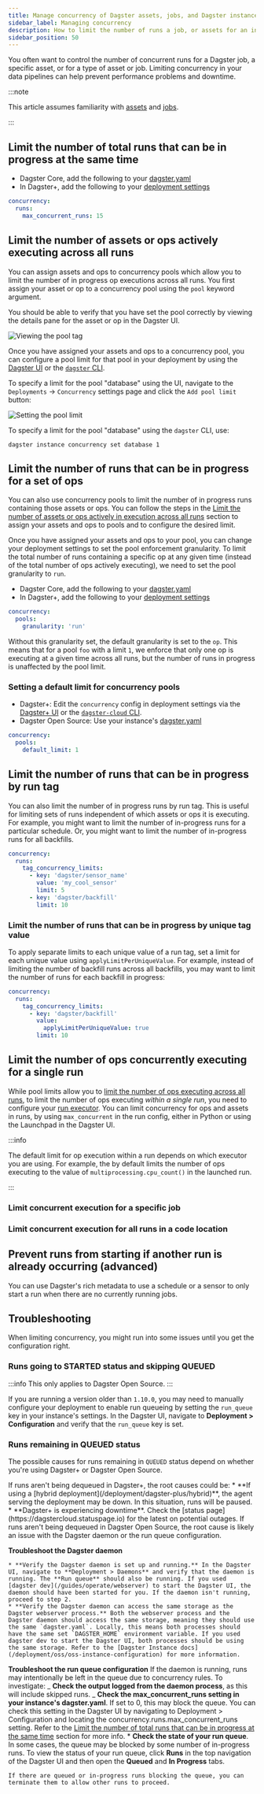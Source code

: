 ```yaml
---
title: Manage concurrency of Dagster assets, jobs, and Dagster instances to help prevent performance problems and downtime.
sidebar_label: Managing concurrency
description: How to limit the number of runs a job, or assets for an instance of Dagster.
sidebar_position: 50
---
```


You often want to control the number of concurrent runs for a Dagster job, a specific asset, or for a type of asset or job. Limiting concurrency in your data pipelines can help prevent performance problems and downtime.

:::note

This article assumes familiarity with [assets](/guides/build/assets) and [jobs](/guides/build/jobs).

:::

## Limit the number of total runs that can be in progress at the same time

- Dagster Core, add the following to your [dagster.yaml](/deployment/oss/dagster-yaml)
- In Dagster+, add the following to your [deployment settings](/deployment/dagster-plus/deploying-code/full-deployments/deployment-settings-reference)

```yaml
concurrency:
  runs:
    max_concurrent_runs: 15
```

## Limit the number of assets or ops actively executing across all runs

You can assign assets and ops to concurrency pools which allow you to limit the number of in progress op executions across all runs. You first assign your asset or op to a concurrency pool using the `pool` keyword argument.

<CodeExample
  path="docs_snippets/docs_snippets/guides/operate/managing_concurrency/concurrency_pool_api.py"
  title="src/<project_name>/defs/assets.py"
  language="python"
/>

You should be able to verify that you have set the pool correctly by viewing the details pane for the asset or op in the Dagster UI.

![Viewing the pool tag](/images/guides/operate/managing-concurrency/asset-pool-tag.png)

Once you have assigned your assets and ops to a concurrency pool, you can configure a pool limit for that pool in your deployment by using the [Dagster UI](/guides/operate/webserver) or the [`dagster` CLI](/api/clis/cli).

To specify a limit for the pool "database" using the UI, navigate to the `Deployments` &rarr; `Concurrency` settings page and click the `Add pool limit` button:

![Setting the pool limit](/images/guides/operate/managing-concurrency/add-pool-ui.png)

To specify a limit for the pool "database" using the `dagster` CLI, use:

```
dagster instance concurrency set database 1
```

## Limit the number of runs that can be in progress for a set of ops

You can also use concurrency pools to limit the number of in progress runs containing those assets or ops. You can follow the steps in the [Limit the number of assets or ops actively in execution across all runs](#limit-the-number-of-assets-or-ops-actively-executing-across-all-runs) section to assign your assets and ops to pools and to configure the desired limit.

Once you have assigned your assets and ops to your pool, you can change your deployment settings to set the pool enforcement granularity. To limit the total number of runs containing a specific op at any given time (instead of the total number of ops actively executing), we need to set the pool granularity to `run`.

- Dagster Core, add the following to your [dagster.yaml](/deployment/oss/dagster-yaml)
- In Dagster+, add the following to your [deployment settings](/deployment/dagster-plus/deploying-code/full-deployments/deployment-settings-reference)

```yaml
concurrency:
  pools:
    granularity: 'run'
```

Without this granularity set, the default granularity is set to the `op`. This means that for a pool `foo` with a limit `1`, we enforce that only one op is executing at a given time across all runs, but the number of runs in progress is unaffected by the pool limit.

### Setting a default limit for concurrency pools

- Dagster+: Edit the `concurrency` config in deployment settings via the [Dagster+ UI](/guides/operate/webserver) or the [`dagster-cloud` CLI](/api/clis/dagster-cloud-cli).
- Dagster Open Source: Use your instance's [dagster.yaml](/deployment/oss/dagster-yaml)

```yaml
concurrency:
  pools:
    default_limit: 1
```

## Limit the number of runs that can be in progress by run tag

You can also limit the number of in progress runs by run tag. This is useful for limiting sets of runs independent of which assets or ops it is executing. For example, you might want to limit the number of in-progress runs for a particular schedule. Or, you might want to limit the number of in-progress runs for all backfills.

```yaml
concurrency:
  runs:
    tag_concurrency_limits:
      - key: 'dagster/sensor_name'
        value: 'my_cool_sensor'
        limit: 5
      - key: 'dagster/backfill'
        limit: 10
```

### Limit the number of runs that can be in progress by unique tag value

To apply separate limits to each unique value of a run tag, set a limit for each unique value using `applyLimitPerUniqueValue`. For example, instead of limiting the number of backfill runs across all backfills, you may want to limit the number of runs for each backfill in progress:

```yaml
concurrency:
  runs:
    tag_concurrency_limits:
      - key: 'dagster/backfill'
        value:
          applyLimitPerUniqueValue: true
        limit: 10
```

## Limit the number of ops concurrently executing for a single run

While pool limits allow you to [limit the number of ops executing across all runs](#limit-the-number-of-assets-or-ops-actively-executing-across-all-runs), to limit the number of ops executing _within a single run_, you need to configure your [run executor](/guides/operate/run-executors). You can
limit concurrency for ops and assets in runs, by using `max_concurrent` in the run config, either in Python or using the Launchpad in the Dagster UI.

:::info

The default limit for op execution within a run depends on which executor you are using. For example, the <PyObject section="execution" module="dagster" object="multiprocess_executor" /> by default limits the number of ops executing to the value of `multiprocessing.cpu_count()` in the launched run.

:::

### Limit concurrent execution for a specific job

<CodeExample
  path="docs_snippets/docs_snippets/guides/operate/managing_concurrency/limit_execution_job.py"
  language="python"
  title="src/<project_name>/defs/assets.py"
/>

### Limit concurrent execution for all runs in a code location

<CodeExample
  path="docs_snippets/docs_snippets/guides/operate/managing_concurrency/limit_execution_code_location.py"
  language="python"
  title="src/<project_name>/defs/executor.py"
/>

## Prevent runs from starting if another run is already occurring (advanced)

You can use Dagster's rich metadata to use a schedule or a sensor to only start a run when there are no currently running jobs.

<CodeExample
  path="docs_snippets/docs_snippets/guides/operate/managing_concurrency/concurrency_no_more_than_1_job.py"
  language="python"
  title="src/<project_name>/defs/assets.py"
/>

## Troubleshooting

When limiting concurrency, you might run into some issues until you get the configuration right.

### Runs going to STARTED status and skipping QUEUED

:::info
This only applies to Dagster Open Source.
:::

If you are running a version older than `1.10.0`, you may need to manually configure your deployment to enable run queueing by setting the `run_queue` key in your instance's settings. In the Dagster UI, navigate to **Deployment > Configuration** and verify that the `run_queue` key is set.

### Runs remaining in QUEUED status

The possible causes for runs remaining in `QUEUED` status depend on whether you're using Dagster+ or Dagster Open Source.

<Tabs>
  <TabItem value="Dagster+" label="Dagster+">
    If runs aren't being dequeued in Dagster+, the root causes could be:
    * **If using a [hybrid deployment](/deployment/dagster-plus/hybrid)**, the agent serving the deployment may be down. In this situation, runs will be paused.
    * **Dagster+ is experiencing downtime**. Check the [status page](https://dagstercloud.statuspage.io) for the latest on potential outages.

  </TabItem>
  <TabItem value="Dagster Open Source" label="Dagster Open Source">
  If runs aren't being dequeued in Dagster Open Source, the root cause is likely an issue with the Dagster daemon or the run queue configuration.

**Troubleshoot the Dagster daemon**

    * **Verify the Dagster daemon is set up and running.** In the Dagster UI, navigate to **Deployment > Daemons** and verify that the daemon is running. The **Run queue** should also be running. If you used [dagster dev](/guides/operate/webserver) to start the Dagster UI, the daemon should have been started for you. If the daemon isn't running, proceed to step 2.
    * **Verify the Dagster daemon can access the same storage as the Dagster webserver process.** Both the webserver process and the Dagster daemon should access the same storage, meaning they should use the same `dagster.yaml`. Locally, this means both processes should have the same set `DAGSTER_HOME` environment variable. If you used dagster dev to start the Dagster UI, both processes should be using the same storage. Refer to the [Dagster Instance docs](/deployment/oss/oss-instance-configuration) for more information.

**Troubleshoot the run queue configuration**
If the daemon is running, runs may intentionally be left in the queue due to concurrency rules. To investigate:
_ **Check the output logged from the daemon process**, as this will include skipped runs.
_ **Check the max_concurrent_runs setting in your instance's dagster.yaml**. If set to 0, this may block the queue. You can check this setting in the Dagster UI by navigating to Deployment > Configuration and locating the concurrency.runs.max_concurrent_runs setting. Refer to the [Limit the number of total runs that can be in progress at the same time](#limit-the-number-of-total-runs-that-can-be-in-progress-at-the-same-time) section for more info. \* **Check the state of your run queue**. In some cases, the queue may be blocked by some number of in-progress runs. To view the status of your run queue, click **Runs** in the top navigation of the Dagster UI and then open the **Queued** and **In Progress** tabs.

    If there are queued or in-progress runs blocking the queue, you can terminate them to allow other runs to proceed.

  </TabItem>
</Tabs>
